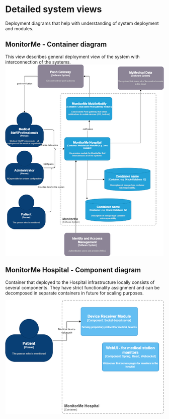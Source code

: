 # Detailed system views

Deployment diagrams that help with understanding of system deployment and modules. 

## MonitorMe - Container diagram

This view describes general deployment view of the system with interconnection of the systems.
![Container diagram](./../images/container-diagram.drawio.png "Container diagram")

## MonitorMe Hospital - Component diagram

Container that deployed to the Hospital infrastructure locally consists of several components.
They have strict functionality assignment and can be decomposed in separate containers in future for scaling purposes.

![Component diagram](./../images/component-diagram-monitorme-hospital.drawio.png "Component diagram")
